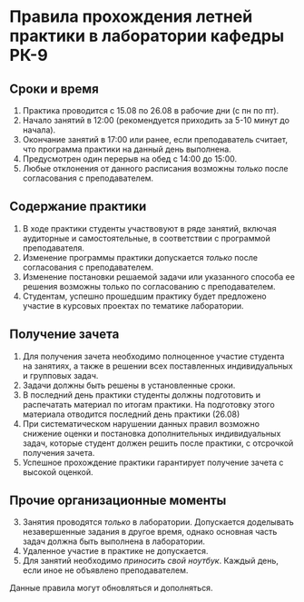 # Правила прохождения летней практики в лаборатории кафедры РК-9

## Сроки и время
1. Практика проводится с 15.08 по 26.08 в рабочие дни (с пн по пт).
2. Начало занятий в 12:00 (рекомендуется приходить за 5-10 минут до начала).
3. Окончание занятий в 17:00 или ранее, если преподаватель считает, что программа практики на данный день выполнена.
4. Предусмотрен один перерыв на обед с 14:00 до 15:00.
5. Любые отклонения от данного расписания возможны *только* после согласования с преподавателем. 

## Содержание практики
1. В ходе практики студенты участвовуют в ряде занятий, включая аудиторные и самостоятельные, в соответствии с программой преподавателя.
2. Изменение программы практики  допускается *только* после согласования с преподавателем. 
3. Изменение постановки решаемой задачи или указанного способа ее решения возможны только по согласованию с преподавателем.
4. Студентам, успешно прошедшим практику будет предложено участие в курсовых проектах по тематике лаборатории.

## Получение зачета
1. Для получения зачета необходимо полноценное участие студента на занятиях, а также в решении всех поставленных индивидуальных и групповых задач.
2. Задачи должны быть решены в установленные сроки.
3. В последний день практики студенты должны подготовить и распечатать материал по итогам практики. На подготовку этого материала отводится последний день практики (26.08)
4. При систематическом нарушении данных правил возможно снижение оценки и постановка дополнительных индивидуальных задач, которые студент должен решить после практики, с отсрочкой получения зачета.
5. Успешное прохождение практики гарантирует получение зачета с высокой оценкой.

## Прочие организационные моменты
3. Занятия проводятся *только* в лаборатории. Допускается доделывать незавершенные задания в другое время, однако основная часть задач должна быть выполнена в лаборатории.
4. Удаленное участие в практике не допускается.
3. Для занятий необходимо *приносить свой ноутбук*. Каждый день, если иное не объявлено преподавателем.

Данные правила могут обновляться и дополняться.
